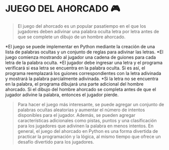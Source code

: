  # JUEGO DEL AHORCADO 🎮

> El juego del ahorcado es un popular pasatiempo en el que los jugadores deben adivinar una palabra oculta letra por letra antes de que se complete un dibujo de un hombre ahorcado. 

*El juego se puede implementar en Python mediante la creación de una lista de palabras ocultas y un conjunto de reglas para adivinar las letras.
*El juego comienza mostrando al jugador una cadena de guiones para cada letra de la palabra oculta.
*El jugador debe ingresar una letra y el programa verificará si esa letra se encuentra en la palabra oculta. Si es así, el programa reemplazará los guiones correspondientes con la letra adivinada y mostrará la palabra parcialmente adivinada. 
*Si la letra no se encuentra en la palabra, el programa dibujará una parte adicional del hombre ahorcado. Si el dibujo del hombre ahorcado se completa antes de que el jugador adivine la palabra, entonces el jugador pierde.

>Para hacer el juego más interesante, se puede agregar un conjunto de palabras ocultas aleatorias y aumentar el número de intentos disponibles para el jugador. Además, se pueden agregar características adicionales como pistas, puntos y una clasificación para los jugadores que adivinen la palabra en menos intentos. En general, el juego del ahorcado en Python es una forma divertida de practicar la programación y la lógica, al mismo tiempo que ofrece un desafío divertido para los jugadores.
